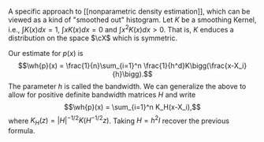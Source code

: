 A specific approach to [[nonparametric density estimation]], which can be viewed as a kind of "smoothed out" histogram. Let $K$ be a smoothing Kernel, i.e., $\int K(x)dx=1$, $\int x K(x)dx=0$ and $\int x^2 K(x)dx>0$. That is, $K$ enduces a distribution on the space $\cX$ which is symmetric. 

Our estimate for $p(x)$ is 
$$\wh{p}(x) = \frac{1}{n}\sum_{i=1}^n \frac{1}{h^d}K\bigg(\frac{x-X_i}{h}\bigg).$$
The parameter $h$ is called the bandwidth. We can generalize the above to allow for positive definite bandwidth matrices $H$ and write 
$$\wh{p}(x) = \sum_{i=1}^n K_H(x-X_i),$$
where $K_H(z) = |H|^{-1/2}K(H^{-1/2}z)$.  Taking $H=h^2I$ recover the previous formula. 

